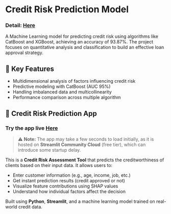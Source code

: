 # Credit Risk Prediction Model

### Detail: [**Here**](https://github.com/phoenisnguyn/Credit_Risk_Prediction_Model/blob/main/Credit_Risk_final%20(2).ipynb)

A Machine Learning model for predicting credit risk using algorithms like CatBoost and XGBoost, achieving an accuracy of 93.87%. The project focuses on quantitative analysis and classification to build an effective loan approval strategy.



## 🚀 Key Features

- Multidimensional analysis of factors influencing credit risk
- Predictive modeling with CatBoost (AUC 95%)
- Handling imbalanced data and multicollinearity
- Performance comparison across multiple algorithm

## 🧠 Credit Risk Prediction App

### Try the app live [**Here**](https://creditriskapp-vsxpewncyjc3zkplnb5yhu.streamlit.app/)

> ⚠️ **Note:** The app may take a few seconds to load initially, as it is hosted on **Streamlit Community Cloud** (free tier), which can introduce some startup delay.

This is a **Credit Risk Assessment Tool** that predicts the creditworthiness of clients based on their input data. It allows users to:

- Enter customer information (e.g., age, income, job, etc.)
- Get instant prediction results (credit approved or not)
- Visualize feature contributions using SHAP values
- Understand how individual factors affect the decision

Built using **Python**, **Streamlit**, and a machine learning model trained on real-world credit data.
